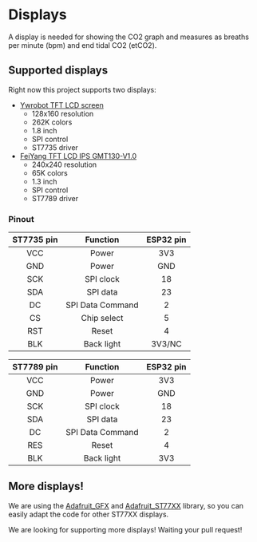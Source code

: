 # Displays
A display is needed for showing the CO2 graph and measures as breaths per minute (bpm) and end tidal CO2 (etCO2).

## Supported displays  
Right now this project supports two displays:  
* [Ywrobot TFT LCD screen](https://www.amazon.co.uk/gp/product/B07N6FQ5XW/)  
  * 128x160 resolution  
  * 262K colors  
  * 1.8 inch  
  * SPI control  
  * ST7735 driver  
* [FeiYang TFT LCD IPS GMT130-V1.0](https://www.aliexpress.com/item/32947890530.html?spm=a2g0s.9042311.0.0.274263c0QKCxM4)  
  * 240x240 resolution  
  * 65K colors  
  * 1.3 inch  
  * SPI control  
  * ST7789 driver  

### Pinout
| ST7735 pin | Function         | ESP32 pin |
|:----------:|:----------------:|:---------:|
| VCC        | Power            | 3V3       |
| GND        | Power            | GND       |
| SCK        | SPI clock        | 18        |
| SDA        | SPI data         | 23        |
| DC         | SPI Data Command | 2         |
| CS         | Chip select      | 5         |
| RST        | Reset            | 4         |
| BLK        | Back light       | 3V3/NC    |

| ST7789 pin | Function         | ESP32 pin |
|:----------:|:----------------:|:---------:|
| VCC        | Power            | 3V3       |
| GND        | Power            | GND       |
| SCK        | SPI clock        | 18        |
| SDA        | SPI data         | 23        |
| DC         | SPI Data Command | 2         |
| RES        | Reset            | 4         |
| BLK        | Back light       | 3V3       |


## More displays!
We are using the [Adafruit_GFX](https://github.com/adafruit/Adafruit-GFX-Library) and [Adafruit_ST77XX](https://github.com/adafruit/Adafruit-ST7735-Library) library, so you can easily adapt the code for other ST77XX displays. 

We are looking for supporting more displays! Waiting your pull request! 
